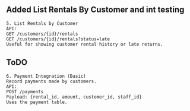 ## Added List Rentals By Customer and int testing
```
5. List Rentals by Customer
API:
GET /customers/{id}/rentals
GET /customers/{id}/rentals?status=late
Useful for showing customer rental history or late returns.
```

## ToDO
```
6. Payment Integration (Basic)
Record payments made by customers.
API:
POST /payments
Payload: {rental_id, amount, customer_id, staff_id}
Uses the payment table.
```